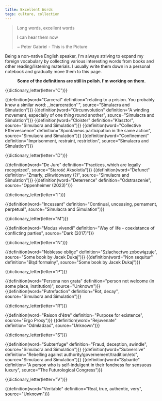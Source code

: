 ```yaml
---
title: Excellent Words
tags: culture, collection
---
```


>Long words, excellent words
>
>I can hear them now
>
>~ Peter Gabriel - This is the Picture

Being a non-native English speaker, I'm always striving to expand my foreign
vocabulary by collecting various interesting words from books and other
reading/listening materials. I usually write them down in a personal
notebook and gradually move them to this page.

<center>
    <b>
        Some of the definitions are still in polish. I'm working on them.
    </b>
</center>


{{dictionary_letter(letter="C")}}

{{definition(word="Carceral" definition="relating to a prision. You probably know a similar word: ,,incarceration''", source="Simulacra and Simulation")}}
{{definition(word="Circumvolution" definition="A winding movement, especially of one thing round another", source="Simulacra and Simulation")}}
{{definition(word="Cloister" definition="Klasztor", source="Simulacra and Simulation")}}
{{definition(word="Collective Effervescence" definition="Spontaneus participation in the same action", source="Simulacra and Simulation")}}
{{definition(word="Confinement" definition="Imprisonment, restraint, restriction", source="Simulacra and Simulation")}}

{{dictionary_letter(letter="D")}}

{{definition(word="De Jure" definition="Practices, which are legally recognized", source="Starość Aksolotla")}}
{{definition(word="Defunct" definition="Zmarły, zlikwidowany (?)", source="Simulacra and Simulation")}}
{{definition(word="Deterrence" definition="Odstraszenie", source="Oppenheimer (2023)")}}

{{dictionary_letter(letter="I")}}

{{definition(word="Incessant" definition="Continual, unceasing, pernament, perpetual", source="Simulacra and Simulation")}}

{{dictionary_letter(letter="M")}}

{{definition(word="Modus vivendi" definition="Way of life - coexistance of conflicting parties", source="Dark (2017)")}}

{{dictionary_letter(letter="N")}}

{{definition(word="Noblesse oblige" definition="Szlachectwo zobowiązuje", source="Some book by Jacek Dukaj")}}
{{definition(word="Non sequitur" definition="Błąd formalny", source="Some book by Jacek Dukaj")}}

{{dictionary_letter(letter="P")}}

{{definition(word="Persona non grata" definition="person not welcome (in some place, institution)", source="Unknown")}}
{{definition(word="Putrefaction" definition="Rot, decay", source="Simulacra and Simulation")}}

{{dictionary_letter(letter="R")}}

{{definition(word="Raison d'être" definition="Purpose for existence", source="Ergo Proxy")}}
{{definition(word="Rejuvenate" definition="Odmładzać", source="Unknown")}}

{{dictionary_letter(letter="S")}}

{{definition(word="Subterfuge" definition="Fraud, deception, swindle", source="Simulacra and Simulation")}}
{{definition(word="Subversive" definition="Rebelling against authority/governement/tradition/etc", source="Simulacra and Simulation")}}
{{definition(word="Sybarite" definition="A person who is self-indulgent in their fondness for sensuous luxury", source="The Futurological Congress")}}

{{dictionary_letter(letter="V")}}

{{definition(word="Veritable" definition="Real, true, authentic, very", source="Unknown")}}
